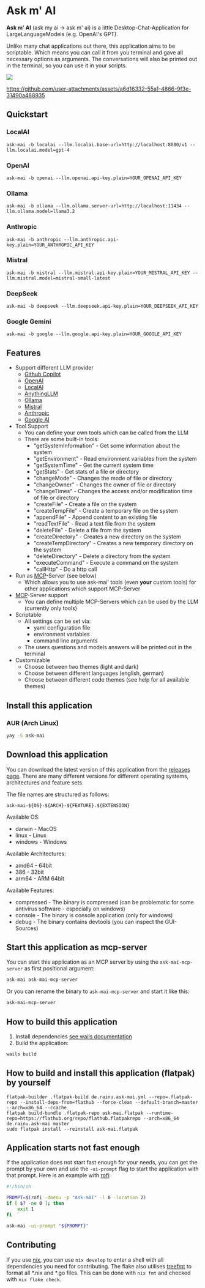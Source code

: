# Ask m' AI

**Ask m' AI** (ask my ai -> ask m' ai) is a little Desktop-Chat-Application for LargeLanguageModels (e.g. OpenAI's GPT).

Unlike many chat applications out there, this application aims to be scriptable. 
Which means you can call it from you terminal and gave all necessary options as arguments. 
The conversations will also be printed out in the terminal, so you can use it in your scripts. 

![](demo.png)

https://github.com/user-attachments/assets/a6d16332-55a1-4866-9f3e-31490a488935

## Quickstart

### LocalAI

```shell
ask-mai -b localai --llm.localai.base-url=http://localhost:8080/v1 --llm.localai.model=gpt-4
```

### OpenAI

```shell
ask-mai -b openai --llm.openai.api-key.plain=YOUR_OPENAI_API_KEY
```

### Ollama

```shell
ask-mai -b ollama --llm.ollama.server-url=http://localhost:11434 --llm.ollama.model=llama3.2
```

### Anthropic

```shell
ask-mai -b anthropic --llm.anthropic.api-key.plain=YOUR_ANTHROPIC_API_KEY
```

### Mistral

```shell
ask-mai -b mistral --llm.mistral.api-key.plain=YOUR_MISTRAL_API_KEY --llm.mistral.model=mistral-small-latest
```

### DeepSeek

```shell
ask-mai -b deepseek --llm.deepseek.api-key.plain=YOUR_DEEPSEEK_API_KEY
```

### Google Gemini

```shell
ask-mai -b google --llm.google.api-key.plain=YOUR_GOOGLE_API_KEY
```

## Features

* Support different LLM provider
  * [Github Copilot](https://github.com/features/copilot)
  * [OpenAI](https://openai.com)
  * [LocalAI](https://localai.io/)
  * [AnythingLLM](https://anythingllm.com/)
  * [Ollama](https://ollama.com/)
  * [Mistral](https://mistral.ai/)
  * [Anthropic](https://www.anthropic.com/)
  * [Google AI](https://ai.google.dev//)
* Tool Support
  * You can define your own tools which can be called from the LLM
  * There are some built-in tools:
    * "getSystemInformation" - Get some information about the system
    * "getEnvironment" - Read environment variables from the system
    * "getSystemTime" - Get the current system time
    * "getStats" - Get stats of a file or directory
    * "changeMode" - Changes the mode of file or directory
    * "changeOwner" - Changes the owner of file or directory
    * "changeTimes" - Changes the access and/or modification time of file or directory
    * "createFile" - Create a file on the system
    * "createTempFile" - Create a temporary file on the system
    * "appendFile" - Append content to an existing file
    * "readTextFile" - Read a text file from the system
    * "deleteFile" - Delete a file from the system
    * "createDirectory" - Creates a new directory on the system
    * "createTempDirectory" - Creates a new temporary directory on the system
    * "deleteDirectory" - Delete a directory from the system
    * "executeCommand" - Execute a command on the system
    * "callHttp" - Do a http call
* Run as [MCP](https://www.anthropic.com/news/model-context-protocol)-Server (see below)
  * Which allows you to use ask-mai' tools (even **your** custom tools) for other applications which support MCP-Server
* [MCP](https://www.anthropic.com/news/model-context-protocol)-Server support
  * You can define multiple MCP-Servers which can be used by the LLM (currently only tools)
* Scriptable
  * All settings can be set via:
    * yaml configuration file 
    * environment variables
    * command line arguments
  * The users questions and models answers will be printed out in the terminal
* Customizable
  * Choose between two themes (light and dark)
  * Choose between different languages (english, german)
  * Choose between different code themes (see help for all available themes)

## Install this application

### AUR (Arch Linux)

```bash
yay -S ask-mai
```

## Download this application

You can download the latest version of this application from the [releases page](https://github.com/rainu/ask-mai/releases).
There are many different versions for different operating systems, architectures and feature sets.

The file names are structured as follows:
```
ask-mai-${OS}-${ARCH}-${FEATURE}.${EXTENSION}
```

Available OS:
* darwin - MacOS
* linux - Linux
* windows - Windows

Available Architectures:
* amd64 - 64bit
* 386 - 32bit
* arm64 - ARM 64bit

Available Features:
* compressed - The binary is compressed (can be problematic for some antivirus software - especially on windows)
* console - The binary is console application (only for windows)
* debug - The binary contains devtools (you can inspect the GUI-Sources)

## Start this application as mcp-server

You can start this application as an MCP server by using the `ask-mai-mcp-server` as first positional argument:
```bash
ask-mai ask-mai-mcp-server
```

Or you can rename the binary to `ask-mai-mcp-server` and start it like this:
```bash
ask-mai-mcp-server
```

## How to build this application

1. Install dependencies [see wails documentation](https://wails.io/docs/gettingstarted/installation)
2. Build the application:
```sh
wails build
```

## How to build and install this application (flatpak) by yourself

```
flatpak-builder .flatpak-build de.rainu.ask-mai.yml --repo=.flatpak-repo --install-deps-from=flathub --force-clean --default-branch=master --arch=x86_64 --ccache
flatpak build-bundle .flatpak-repo ask-mai.flatpak --runtime-repo=https://flathub.org/repo/flathub.flatpakrepo --arch=x86_64 de.rainu.ask-mai master
sudo flatpak install --reinstall ask-mai.flatpak
```

## Application starts not fast enough

If the application does not start fast enough for your needs, you can get the prompt by your own and use the `-ui-prompt` flag to start the application with that prompt. 
Here is an example with [rofi](https://github.com/davatorium/rofi):

```sh
#!/bin/sh

PROMPT=$(rofi -dmenu -p "Ask-mAI" -l 0 -location 2)
if [ $? -ne 0 ]; then
    exit 1
fi

ask-mai -ui-prompt "${PROMPT}"
```

## Contributing

If you use [nix](https://nixos.org/), you can use `nix develop` to enter a shell with all dependencies you need for contributing. The flake also utilises [treefmt](https://github.com/numtide/treefmt-nix) to format all *.nix and *.go files. This can be done with `nix fmt` and checked with `nix flake check`.
